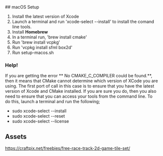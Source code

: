 




## macOS Setup

1. Install the latest version of Xcode
2. Launch a terminal and run 'xcode-select --install' to install the comand line tools.
3. Install **Homebrew**
4. In a terminal run, 'brew install cmake'
5. Run 'brew install vcpkg'
6. Run 'vcpkg install sfml box2d'
7. Run setup-macos.sh


### Help!

If you are getting the error ** No CMAKE_C_COMPILER could be found.**, then it means that CMake cannot determine which version of XCode you are using. The first port of call in this case is to ensure that you have the latest version of Xcode and CMake installed. If you are sure you do, then you also need to ensure that you can access your tools from the command line. To do this, launch a terminal and run the following;

* sudo xcode-select --install
* sudo xcode-select --reset
* sudo xcode-select --license


## Assets

https://craftpix.net/freebies/free-race-track-2d-game-tile-set/